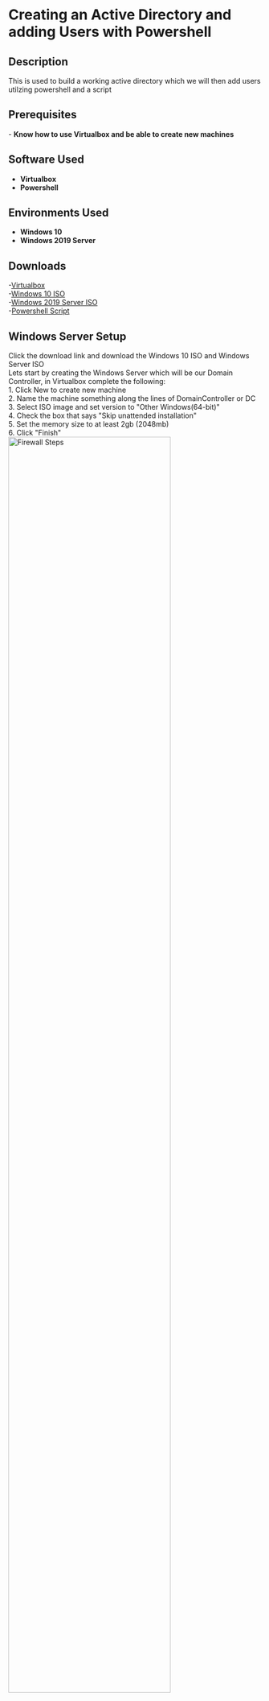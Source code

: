 <h1>Creating an Active Directory and adding Users with Powershell</h1>


<h2>Description</h2>
This is used to build a working active directory which we will then add users utilzing powershell and a script
<br />

<h2>Prerequisites</h2>
- <b>Know how to use Virtualbox and be able to create new machines</b> 

<h2>Software Used</h2>

- <b>Virtualbox </b>
- <b>Powershell </b> 


<h2>Environments Used </h2>

- <b>Windows 10</b>
- <b>Windows 2019 Server</b>

<h2>Downloads</h2>

-[Virtualbox](https://www.virtualbox.org/wiki/Downloads) <br/>
-[Windows 10 ISO](https://www.microsoft.com/en-us/software-download/windows10) <br/> 
-[Windows 2019 Server ISO](https://www.microsoft.com/en-us/evalcenter/download-windows-server-2019) <br/>
-[Powershell Script](https://www.youtube.com/redirect?event=video_description&redir_token=QUFFLUhqbWswUnViZHhXNEVqU0lxT3lZcnF1dkx5cm9Hd3xBQ3Jtc0trN0NQM3RkXzZSdEM2T0Jqc0huaUhac2o3MEd2bG1UaWdqME4wOUViMUdUaS10anhjdDRMeGNOYXhKR2FCZWVXaFBUblZiV0RHQ05PNW02XzN4c0Ixc09id0FqUm9OV0ozYUtvRFdKZjdMWXZMbmpjSQ&q=https%3A%2F%2Fgithub.com%2Fjoshmadakor1%2FAD_PS%2Farchive%2Frefs%2Fheads%2Fmaster.zip&v=MHsI8hJmggI) <br/>



<p align="left">
<h2>Windows Server Setup</h2>
Click the download link and download the Windows 10 ISO and Windows Server ISO <br/> 
Lets start by creating the Windows Server which will be our Domain Controller, in Virtualbox complete the following: <br/>
1. Click New to create new machine <br/>
2. Name the machine something along the lines of DomainController or DC <br/>
3. Select ISO image and set version to "Other Windows(64-bit)" <br/>
4. Check the box that says "Skip unattended installation" <br/>
5. Set the memory size to at least 2gb (2048mb) <br/>
6. Click "Finish" <br/>
<img src="https://i.imgur.com/ZaG6frf.png" height="80%" width="80%" alt="Firewall Steps"/>
<br />
<br />
Select the machine you made and click on settings <br/>
Go to the network tab <br/>
For adpater 1 select "attached to:" and choose NAT <br/>
Select adapter 2 and click the box taht says "Enable Network Adapter" <br/>
Select "attached to:" and choose Internal <br/>
<img src="https://i.imgur.com/CTg6lgB.png" height="80%" width="80%" alt="Firewall Steps"/> 
<br />
<br />
Start the machine to begin the installation <br/>
Once a window pops up click next and then "Install Now" <br/>
Select the "Windows Server 2019 Standard Evaluation (Desktop Experience)" <br/>
Keep going through until it asks which type of installation you want, select "Custom" then Next <br/>
The installation will take some time <br/>
Once you get to customize settings, enter any password that is simple and you'll remember and click finish <br/>
<img src="https://i.imgur.com/n1qQBhv.png" height="80%" width="80%" alt="Firewall Steps"/> 
<br />
<br />
Now to unlock the machine requires a special input that virtual machines dont allow <br/>
So on the top of the machine click on "Input" and then click Keyboard and select "Insert Ctrl+Alt+Del" <br/>
Enter the password you made earlier <br/>

<h2>Optional: Guest additions installation</h2>
This section is to install guesst additions which will help to scale your vm window size and help it run smoother but you can skip this <br/>
<br/>
On the top of your machine click on "devices" and select "Insert guest additions CD image" <br/>
Go to File explorer (Click the folder icon on the bottom) <br/>
Click on "This PC" and select virtual box guest additions <br/> 
<img src="https://i.imgur.com/4JwmdG8.png" height="80%" width="80%" alt="Firewall Steps"/>  
<br />
<br />
Click on the "VBoxWindowsAdditions-amd64" and click through all the default options <br/>
Click on the "I want to manually reboot later" option <br/>
Shut the VM down by right clicking on the power button and selecting shutdown <br/>
<img src="https://i.imgur.com/vLerNjf.png" height="80%" width="80%" alt="Firewall Steps"/> 
<br />
<br />
Start the machine and login again, and you should be all done with the optional guest installations! <br/>

<h2>Windows Server Setup part 2</h2>
At the bottom right of the machine click on the network icon (looks like a small computer) then click network <br/>
Click "Change adapter options" <br/> 
<img src="https://i.imgur.com/F1SNBdZ.png" height="80%" width="80%" alt="Firewall Steps"/> 
<br />
<br />
Here we will have to figure out which of the 2 network connections is the internet and which is the internal network <br/>
Right click on one of the connections and select "Status" then click "Details" <br/>
In the IPv4 section if you see an ip along the lines of 10.0.0.1 or anything starting with 10 this is most likely your home internet <br/>
<br/>

<p align="Center">
Home Internet Connection <br/>
<img src="https://i.imgur.com/ChwzdEh.png" height="80%" width="80%" alt="Firewall Steps"/>
<br />
<br />
Internal Network Connection
<img src="https://i.imgur.com/oN0Za4O.png" height="80%" width="80%" alt="Firewall Steps"/>
<br />
<br />

<p align="Left">
Right click on your Home Internet connection and select "rename" <br/>
Rename it to something like "internet" or "homeInternet" <br/>
Right click on your Internal Network connection and select "rename" <br/>
Rename it to something like "Internal" or "X_Internal_X" <br/>
<img src="https://i.imgur.com/cTjFVVJ.png" height="80%" width="80%" alt="Firewall Steps"/>
<br />
<br />
Right click on your internal network and select "Properties" <br/>
Double click on the option "Internet Protocol Version 4 (TCP/IP)" <br/>
Make sure what you enter matches exactly as the following image <br/>
<img src="https://i.imgur.com/M41QkW1.png" height="80%" width="80%" alt="Firewall Steps"/>
<br />
<br />
Click "Ok" to finish <br/>
Now we're going to rename our PC, right click on the windows icon in the bottom left <br/>
Click "System" <br/>
Click "Rename this PC" and name it something like "DomainController" or "DC" <br/>
Click "Next" then "Restart Now" <br/>
<img src="https://i.imgur.com/piM21Yi.png" height="80%" width="80%" alt="Firewall Steps"/>
<br />
<br />
Now we're going to install Active Directory domain services <br/>
Log back into your machine and on the server manager page that appears click on "Add roles and features" <br/>
Keep selecting the default values for each section until you get to the "server role" section <br/>
Select "Active Directory Domain Services" then click add features on the new popup <br/>
Then keep clicking next until you are able to click install and wait for the installation <br/>
<img src="https://i.imgur.com/9q6kJAc.png" height="80%" width="80%" alt="Firewall Steps"/>
<br />
<br />
On the top Server manager dashboard there should be a flag icon with a yellow warning symbol <br/>
Click on it and click "Promote this server to a domain controller" <br/>
<img src="https://i.imgur.com/9wa1U9J.png" height="80%" width="80%" alt="Firewall Steps"/> 
<br />
<br />
Select "Add a new forest" <br/>
Name the domain anything you want (example: mydomain.com) <br/>
<img src="https://i.imgur.com/arxLoSX.png" height="80%" width="80%" alt="Firewall Steps"/>
<br />
<br />
Click Next <br/>
Enter any password you'll remember <br/>
Keep clicking next until you are able to install, then install <br/>
Log back in to the machine and click on the windows start icon in the bottom left <br/>
Click on "Windows Adminstrative tools" <br/>
Click on "Active Directory User and Computers"  <br/>
<img src="https://i.imgur.com/nfk4oab.png" height="80%" width="80%" alt="Firewall Steps"/>
<br />
<br />
Righ click on the domain name you made (Ex: mydomain.com) then select "New" and click on "Organizational Unit" <br/>
Name the folder "_ADMINS" and uncheck the box below it <br/>
<img src="https://i.imgur.com/FIJX7Aj.png" height="80%" width="80%" alt="Firewall Steps"/>
<br />
<br />
Right click on the new "_ADMINS" folder and select "New" <br/>
Click "User" <br/>
Fill in your name for First name and last name sections <br/>
In "User logon name" put a- and then your first initial with your last name (EX: a-rrivera) <br/>
<img src="https://i.imgur.com/BgFLpXw.png" height="80%" width="80%" alt="Firewall Steps"/>
<br />
<br />
Click Next <br/>
Enter a password you will remember <br/>
Make sure the only thing that is checked is "Password Never Expires"  <br/>
<img src="https://i.imgur.com/Cy2z2WW.png" height="80%" width="80%" alt="Firewall Steps"/>
<br />
<br />
Click Next and Finish <br/>
You will see the new User created, right click on it and select "Properties" <br/>
Select the "Member of" tab <br/>
Click on "Add" <br/>
Type in "domain admins" and click "Check Names" which should resolve the name you entered  <br/>
<img src="https://i.imgur.com/h3yFmj3.png" height="80%" width="80%" alt="Firewall Steps"/>
<br />
<br />
Click Ok and then click "Apply" <br/>
Right click on the windows icon in the bottom left and click Sign Out <br/>
Select "Other User" <br/>
To login use the account you created earlier (EX: a-rrivera)  <br/>
<img src="https://i.imgur.com/YhPzbSq.png" height="80%" width="80%" alt="Firewall Steps"/>
<br />
<br />
Now we will install Ras/NAT <br/>
On the Server manager dashboard click on "Add roles and features" <br/>
Click next until you get to the "Server Roles" section <br/>
Select "Remote Access" and click next until you get to the "Role Services" section <br/>
Select "Routing" and click "Add Features" <br/>
Click Next until you get to install and begin the installation <br/>
<br />
<br />
On the Server Manager dashboard, on the top right click on "Tools" and select "Routing and remote Access" <br/>
Right click on where it says your pc name (local) (EX: DC (local)) and select "Configure and Enable Routing and Remote Access" <br/>
Click Next and select NAT <br/>
Select the Home Internet interface you named (Note: if nothing appears in the table then click cancel and navigate back to the section and it should appear this time) <br/>
Then Click Next and Finish <br/>
<img src="https://i.imgur.com/2JJvCMH.png" height="80%" width="80%" alt="Firewall Steps"/>
<br />
<br />
Your PC Name (local) should now have a green arrow on it to indicate it was successful <br/>
Now we will setup a DHCP server for new users for our Windows 10 client <br/>
On the Server manager dashboard click on "Add roles and features" <br/>
Click next until you get to the "Server Roles" section <br/>
Select "DHCP Server" and click "Add Features" <br/>
Finish and install <br/>
<br />
<br />
On the Server Manager dashboard, on the top right click on "Tools" and select "DHCP" <br/>
On the left side of the table click on your domain dropdown (EX: dc.mydomain.com) <br/>
<img src="https://i.imgur.com/3xfy1kB.png" height="80%" width="80%" alt="Firewall Steps"/>
<br />
<br />
Right click on IPv4 and select "New Scope" <br/>
You can name it whatever you want but I'll name it after the ip range (EX: 172.16.0.100-200) <br/>
Click next and make sure what you enter exactly macthes the following screen shot <br/>
<img src="https://i.imgur.com/67j0re1.png" height="80%" width="80%" alt="Firewall Steps"/>
<br />
<br />
Keep the defaults for each section until you get to "Router (Default Gateway)" <br/>
Here you will enter the ip 172.16.0.1 and click "Add" <br/>
Click through everything else until you click finish  <br/>
<br />
<br />
Right click on your domain name (EX: dc.mydomain.com) and select "Authorize" <br/>
Right click it again and select "Refresh" <br/>
Green arrows should appear on the IPv4 and IPv6 icons <br/>
<img src="https://i.imgur.com/EkgPEs5.png" height="80%" width="80%" alt="Firewall Steps"/>
<br />
<br />
Go back to the Server Manager Dashboard and click on "Configure this local server" <br/>
Click on the "IE Enhanced Security Configuration" <br/>
Select "off" for both options and click "OK" <br/>
<img src="https://i.imgur.com/9Kjhtd9.png" height="80%" width="80%" alt="Firewall Steps"/>
<br />
<br />

<h2>Creating Users with Powershell</h2>
Copy the Link for the powershell script and paste it into the VM's internet explorer <br/>
Save it to your Desktop to make life easier <br/>
Open the folder and open the "names" text folder <br/>
At the top enter your own name or whatever new name you want and save <br/>
<img src="https://i.imgur.com/l4ggpuY.png" height="80%" width="80%" alt="Firewall Steps"/>
<br />
<br /> 
Click on the windows icon -> Click on Windows Powershell -> Right Click on "Windows Powershell ISE" -> Click "More" -> Select "Run as Administrator" <br/>
Click Yes <br/>
Click on the folder icon at the top <br/>
Navigate to where you put the downloaded powershell folder and select the "1_CREATE_USERS" script to open it <br/>
<img src="https://i.imgur.com/awY2HKR.png" height="80%" width="80%" alt="Firewall Steps"/>
<br />
<br /> 
In the terminal under the script type "Set-ExecutionPolicy Unrestricted" <br/>
Select "Yes to All"
<img src="https://i.imgur.com/bvuVd2W.png" height="80%" width="80%" alt="Firewall Steps"/>
<br />
<br /> 
In line 2 of the script you can set the Users passswords to whatever you wish <br/>
In the terminal naviagte to where you put the downloaded powershell by using the command "cd" and naviagting to your user account (Ex: cd C:\users\a-rrivera\desktop\AD_PS-master) <br/>
<img src="https://i.imgur.com/wL516at.png" height="80%" width="80%" alt="Firewall Steps"/>
<br />
<br /> 
Now click the green play button at the top and click "Run Once" <br/>
It should now start creating users <br/>
<img src="https://i.imgur.com/QEor10Z.png" height="80%" width="80%" alt="Firewall Steps"/>
<br />
<br /> 
For fun if you go back to the "Active Directory Users and Computers" Section and refresh the domain you can see the newly added "_USERS" folder <br/>
If you Click into it you can also see all the users created and even find the one you named <br/>
<img src="https://i.imgur.com/YiXmIJt.png" height="80%" width="80%" alt="Firewall Steps"/>
<br />
<br /> 

<h2>Creating and Setting up Windows 10 Client Machine:</h2>
Navigate back to virtualbox itself <br/>
Select New <br/>
Name it whatever you want I named mine "Client" <br/>
Use the Windows 10 ISO you downloaded <br/>
Give it at least 2gb of memory <br/>
Click Finish <br/>
<br /> 
<br /> 
Select the machine and click on "Settings" <br/>
Naviagte to the network section <br/>
For Adapter 1 set the "Attached to:" as "Internal" <br/>
Now run the machine to begin installation <br/>
<img src="https://i.imgur.com/GA997Sn.png" height="80%" width="80%" alt="Firewall Steps"/>
<br />
<br /> 
Click Next <br/>
Click Install Now <br/>
Select "I Don't have a product Key" <br/>
Select "Windows 10 Pro" <br/>
Keep going through until asked "Upgrade" or "Custom" and select "Custom" <br/>
Keep going through until installation begins <br/>
<img src="https://i.imgur.com/SWF4g1a.png" height="80%" width="80%" alt="Firewall Steps"/>
<br />
<br /> 
Keep going through the installation process <br/>
When asked about a second keyboard layout click skip <br/>
If you get the screen "Let's connect you to a network" click "I don't have internet" <br/>
If asked for Personal or organization use, click "Organization" <br/>
If prompted for a Microsoft email on the bottom left click Join Domain <br/>
<br />
<br /> 
Create any username you wish <br/>
A password is not needed so you can just click Next <br/>
Keep going through until installation is complete <br/>
Once done try accesssing the internet by using the Edge web browser to make sure the VM is properly setup <br/>
<br />
<br /> 
Next to the windows icon type in "cmd" and click enter to open the command terminal <br/>
Type in "ipconfig" and verify that the IPv4 adress is "172.16.0.100" <br/>
Verify it matches the following image <br/>
<img src="https://imgur.com/OYGDB0b" height="80%" width="80%" alt="Firewall Steps"/>
<br />
<br />
Now we will try and verify that we can ping back to the domain controller <br/>
Type in ping and whatever the name of your domain is (EX: ping mydomain.com) <br/>
If you get any reply it should be good <br/>
<img src="https://i.imgur.com/zDFL3mG.png" height="80%" width="80%" alt="Firewall Steps"/>
<br />
<br />
Let's rename this PC and join the domain <br/>
Right Click on the Windows icon -> Click on System -> At the very bottom Click "Rename this PC (Advanced)" <br/>
Click "Change" <br/>
Name the PC whatever you want, I'll make my name "Client1" <br/>
At the bottom select the circle that has "Domain" next to it <br/>
<img src="https://i.imgur.com/05VoMfy.png" height="80%" width="80%" alt="Firewall Steps"/>
<br />
<br />
Click Ok <br/>
Now use your admin credentials that you created earlier on your Domain Controller (EX: a-rrivera and Password1) <br/>
You should get a popup that says welome to the domain <br/> 
<img src="https://i.imgur.com/Ouq4LCL.png" height="80%" width="80%" alt="Firewall Steps"/>
<br />
<br />
Restart the machine (Right Click windows icon and select restart) <br/>
Select "Other User" <br/>
Here you can use ANY of the users we generated to login (easiest will probably be the one you added to the names list before) <br/>
Use whichever password you had set to be generated as the login password <br/>
<img src="https://i.imgur.com/taOh4Rd.png" height="80%" width="80%" alt="Firewall Steps"/>
<br />
<br />
You should now be logged in as one of the users you created! <br/>
You can do this with any of the users you made give it a try! <br/>
<br />
<br />


<h2>Fun Extras!</h2>
As some added fun you can go back to your domain controller and if you go to the DHCP section like we had before and go to -> IPv4 -> Adress Leases then you can see your client machine with its lease!
<img src="https://i.imgur.com/8A4KQ9q.png" height="80%" width="80%" alt="Firewall Steps"/>
<br />
<br />
If you also go back to the "Active Directory Users and Computers" section and click on the "Computers" folder then you can see your client machine as part of the domain!
<img src="https://i.imgur.com/H3BlBEi.png" height="80%" width="80%" alt="Firewall Steps"/>
<br />
<br />
If you go back to the user you're logged in with on your client machine, go to the command terminal and type in "whoami" then you can see the user name along with the domain!
<img src="https://i.imgur.com/Vq0xkd0.png" height="80%" width="80%" alt="Firewall Steps"/>
<br />
<br />

































  














  
</p>
